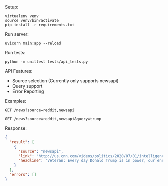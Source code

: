 Setup:

```shell
virtualenv venv
source venv/bin/activate
pip install -r requirements.txt
```

Run server:

```shell
uvicorn main:app --reload
```

Run tests:

```shell
python -m unittest tests/api_tests.py
```



API Features: 

* Source selection (Currently only supports newsapi)
* Query support
* Error Reporting

Examples:

```shell
GET /news?source=reddit,newsapi
```

```shell
GET /news?source=reddit,newsapi&query=trump
```

Response:

```json
{
  "result": [
    {
      "source": "newsapi",
      "link": "http://us.cnn.com/videos/politics/2020/07/01/intelligence-russia-bounty-veteran-rieckhoff-cuomo-cpt-intv-vpx.cnn",
      "headline": "Veteran: Every day Donald Trump is in power, our enemies celebrate - CNN Video"
    }
  ],
  "errors": []
}
```